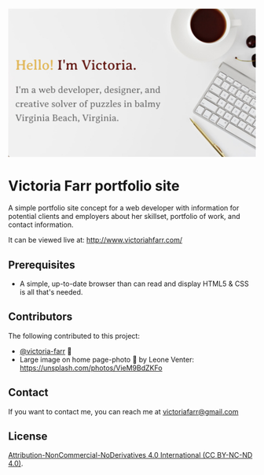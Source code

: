 ![Victoria Farr Screenshot Banner](img/victoria-readme-header.png)

# Victoria Farr portfolio site

A simple portfolio site concept for a web developer with information for potential clients and employers about her skillset, portfolio of work, and contact information.

It can be viewed live at: http://www.victoriahfarr.com/

## Prerequisites

- A simple, up-to-date browser than can read and display HTML5 & CSS is all that's needed.

## Contributors

The following contributed to this project:

- [@victoria-farr](https://github.com/Victoria-Farr) 🍊
- Large image on home page-photo 📸 by Leone Venter: https://unsplash.com/photos/VieM9BdZKFo

## Contact

If you want to contact me, you can reach me at [victoriafarr@gmail.com](mailto:victoriafarr@gmail.com)

## License

[Attribution-NonCommercial-NoDerivatives 4.0 International (CC BY-NC-ND 4.0)](https://creativecommons.org/licenses/by-nc-nd/4.0/).
